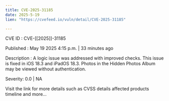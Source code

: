 ```yaml
---
title: CVE-2025-31185
date: 2025-5-19
lien: "https://cvefeed.io/vuln/detail/CVE-2025-31185"

---
```


CVE ID : CVE-[[2025]]-31185

Published :  May 19
2025
4:15 p.m. | 33 minutes ago

Description : A logic issue was addressed with improved checks. This issue is fixed in iOS 18.3 and iPadOS 18.3. Photos in the Hidden Photos Album may be viewed without authentication.

Severity: 0.0 | NA

Visit the link for more details
such as CVSS details
affected products
timeline
and more...
